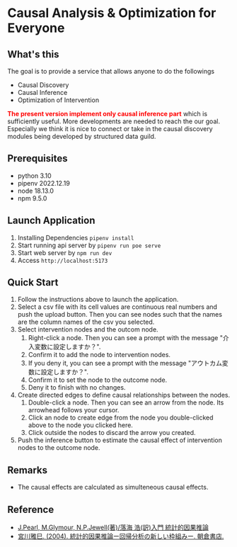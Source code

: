 # Causal Analysis & Optimization for Everyone

## What's this

The goal is to provide a service that allows anyone to do the followings

- Causal Discovery
- Causal Inference
- Optimization of Intervention

<span style="color: red; font-weight: bold;">The present version implement only causal inference part</span> which is sufficiently useful. More developments are needed to reach the our goal. Especially we think it is nice to connect or take in the causal discovery modules being developed by structured data guild.

## Prerequisites

- python 3.10
- pipenv 2022.12.19
- node 18.13.0
- npm 9.5.0

## Launch Application

1. Installing Dependencies `pipenv install`
2. Start running api server by `pipenv run poe serve`
3. Start web server by `npm run dev`
4. Access `http://localhost:5173`

## Quick Start

1. Follow the instructions above to launch the application.
2. Select a csv file with its cell values are continuous real numbers and push the upload button. Then you can see nodes such that the names are the column names of the csv you selected.
3. Select intervention nodes and the outcom node.
   1. Right-click a node. Then you can see a prompt with the message "介入変数に設定しますか？".
   2. Confirm it to add the node to intervention nodes.
   3. If you deny it, you can see a prompt with the message "アウトカム変数に設定しますか？".
   4. Confirm it to set the node to the outcome node.
   5. Deny it to finish with no changes.
4. Create directed edges to define causal relationships between the nodes.
   1. Double-click a node. Then you can see an arrow from the node. Its arrowhead follows your cursor.
   2. Click an node to create edge from the node you double-clicked above to the node you clicked here.
   3. Click outside the nodes to discard the arrow you created.
5. Push the inference button to estimate the causal effect of intervention nodes to the outcome node.

## Remarks

- The causal effects are calculated as simulteneous causal effects.

## Reference

- [J.Pearl, M.Glymour, N.P.Jewell(著)/落海 浩(訳)入門 統計的因果推論](https://www.asakura.co.jp/detail.php?book_code=12241)
- [宮川雅巳. (2004). 統計的因果推論ー回帰分析の新しい枠組みー. 朝倉書店.](https://www.asakura.co.jp/detail.php?book_code=12781)
